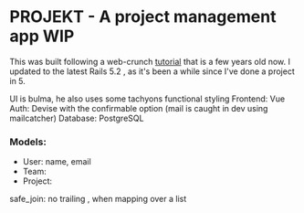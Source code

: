 # PROJEKT - A project management app	WIP

This was built following a web-crunch [tutorial](https://web-crunch.com/posts/lets-build-with-ruby-on-rails-project-management-app) that is a few years old now. I updated to the latest Rails 5.2 , as it's been a while since I've done a project in 5.

UI is bulma, he also uses some tachyons functional styling
Frontend: Vue
Auth: Devise with the confirmable option (mail is caught in dev using mailcatcher)
Database: PostgreSQL

### Models:
- User: name, email
- Team:
- Project:

safe_join: no trailing , when mapping over a list